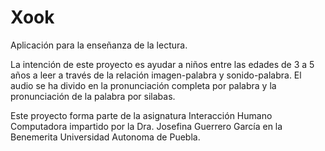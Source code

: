 # Xook
Aplicación para la enseñanza de la lectura. 

La intención de este proyecto es ayudar a niños entre las edades de 3 a 5 años a leer a través de la relación imagen-palabra y
sonido-palabra. El audio se ha divido en la pronunciación completa por palabra y la pronunciación de la palabra por silabas. 

Este proyecto forma parte de la asignatura Interacción Humano Computadora impartido por la Dra. Josefina Guerrero García 
en la Benemerita Universidad Autonoma de Puebla. 

